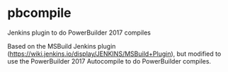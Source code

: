 # pbcompile
Jenkins plugin to do PowerBuilder 2017 compiles

Based on the MSBuild Jenkins plugin (https://wiki.jenkins.io/display/JENKINS/MSBuild+Plugin), but modified to use the PowerBuilder 2017 Autocompile to do PowerBuilder compiles.
